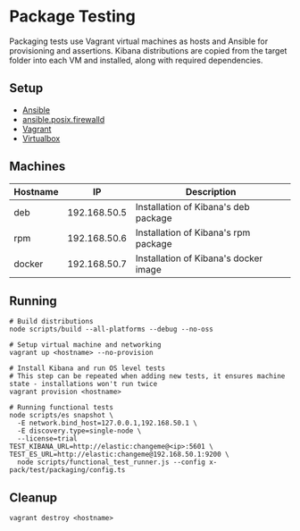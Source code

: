 # Package Testing

Packaging tests use Vagrant virtual machines as hosts and Ansible for provisioning and assertions. Kibana distributions are copied from the target folder into each VM and installed, along with required dependencies.

## Setup

- [Ansible](https://docs.ansible.com/ansible/latest/installation_guide/intro_installation.html)
- [ansible.posix.firewalld](https://docs.ansible.com/ansible/latest/collections/ansible/posix/firewalld_module.html)
- [Vagrant](https://www.vagrantup.com/docs/installation)
- [Virtualbox](https://www.virtualbox.org/wiki/Downloads)

## Machines

| Hostname | IP           | Description                           |
| -------- | ------------ | ------------------------------------- |
| deb      | 192.168.50.5 | Installation of Kibana's deb package  |
| rpm      | 192.168.50.6 | Installation of Kibana's rpm package  |
| docker   | 192.168.50.7 | Installation of Kibana's docker image |

## Running

```
# Build distributions
node scripts/build --all-platforms --debug --no-oss

# Setup virtual machine and networking
vagrant up <hostname> --no-provision

# Install Kibana and run OS level tests
# This step can be repeated when adding new tests, it ensures machine state - installations won't run twice
vagrant provision <hostname>

# Running functional tests
node scripts/es snapshot \
  -E network.bind_host=127.0.0.1,192.168.50.1 \
  -E discovery.type=single-node \
  --license=trial
TEST_KIBANA_URL=http://elastic:changeme@<ip>:5601 \
TEST_ES_URL=http://elastic:changeme@192.168.50.1:9200 \
  node scripts/functional_test_runner.js --config x-pack/test/packaging/config.ts

```

## Cleanup

```
vagrant destroy <hostname>
```
